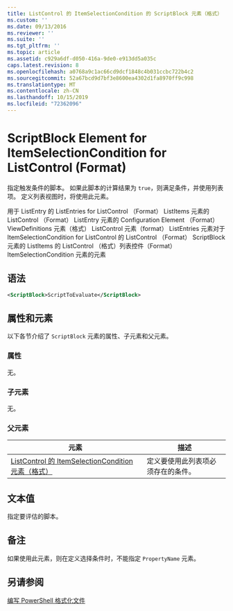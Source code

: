 ```yaml
---
title: ListControl 的 ItemSelectionCondition 的 ScriptBlock 元素（格式） |Microsoft Docs
ms.custom: ''
ms.date: 09/13/2016
ms.reviewer: ''
ms.suite: ''
ms.tgt_pltfrm: ''
ms.topic: article
ms.assetid: c929a6df-d050-416a-9de0-e913dd5a035c
caps.latest.revision: 8
ms.openlocfilehash: a0768a9c1ac66cd9dcf1848c4b031ccbc722b4c2
ms.sourcegitcommit: 52a67bcd9d7bf3e8600ea4302d1fa8970ff9c998
ms.translationtype: MT
ms.contentlocale: zh-CN
ms.lasthandoff: 10/15/2019
ms.locfileid: "72362096"
---
```

# <a name="scriptblock-element-for-itemselectioncondition-for-listcontrol-format"></a>ScriptBlock Element for ItemSelectionCondition for ListControl (Format)

指定触发条件的脚本。 如果此脚本的计算结果为 `true`，则满足条件，并使用列表项。 定义列表视图时，将使用此元素。

用于 ListEntry 的 ListEntries for ListControl （Format） ListItems 元素的 ListControl （Format） ListEntry 元素的 Configuration Element （Format） ViewDefinitions 元素（格式） ListControl 元素（format） ListEntries 元素对于 ItemSelectionCondition for ListControl 的 ListControl （Format） ScriptBlock 元素的 ListItems 的 ListControl （格式）列表控件（Format） ItemSelectionCondition 元素的元素

## <a name="syntax"></a>语法

```xml
<ScriptBlock>ScriptToEvaluate</ScriptBlock>
```

## <a name="attributes-and-elements"></a>属性和元素

以下各节介绍了 `ScriptBlock` 元素的属性、子元素和父元素。

### <a name="attributes"></a>属性

无。

### <a name="child-elements"></a>子元素

无。

### <a name="parent-elements"></a>父元素

|元素|描述|
|-------------|-----------------|
|[ListControl 的 ItemSelectionCondition 元素（格式）](./itemselectioncondition-element-for-listitem-for-listcontrol-format.md)|定义要使用此列表项必须存在的条件。|

## <a name="text-value"></a>文本值

指定要评估的脚本。

## <a name="remarks"></a>备注

如果使用此元素，则在定义选择条件时，不能指定 `PropertyName` 元素。

## <a name="see-also"></a>另请参阅

[编写 PowerShell 格式化文件](./writing-a-powershell-formatting-file.md)

